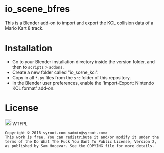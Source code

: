 # io_scene_bfres

This is a Blender add-on to import and export the KCL collision data of a Mario Kart 8 track.

Installation
=====

- Go to your Blender installation directory inside the version folder, and then to `scripts` > `addons`.
- Create a new folder called "io_scene_kcl".
- Copy in all `*.py` files from the `src` folder of this repository.
- In the Blender user preferences, enable the 'Import-Export: Nintendo KCL format' add-on.

License
=======

<a href="http://www.wtfpl.net/"><img src="http://www.wtfpl.net/wp-content/uploads/2012/12/wtfpl.svg" height="20" alt="WTFPL" /></a> WTFPL

    Copyright © 2016 syroot.com <admin@syroot.com>
    This work is free. You can redistribute it and/or modify it under the
    terms of the Do What The Fuck You Want To Public License, Version 2,
    as published by Sam Hocevar. See the COPYING file for more details.
